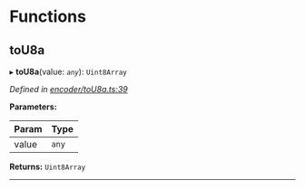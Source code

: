 

# Functions

<a id="tou8a"></a>

##  toU8a

▸ **toU8a**(value: *`any`*): `Uint8Array`

*Defined in [encoder/toU8a.ts:39](https://github.com/polkadot-js/common/blob/5ce8f91/packages/util-rlp/src/encoder/toU8a.ts#L39)*

**Parameters:**

| Param | Type |
| ------ | ------ |
| value | `any` |

**Returns:** `Uint8Array`

___


